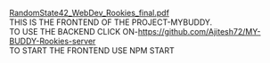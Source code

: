 [RandomState42_WebDev_Rookies_final.pdf](https://github.com/Ajitesh72/Rookies2k23/files/10717088/RandomState42_WebDev_Rookies_final.pdf)<br/>
THIS IS THE FRONTEND OF THE PROJECT-MYBUDDY.<br/>
TO USE THE BACKEND CLICK ON-https://github.com/Ajitesh72/MY-BUDDY-Rookies-server<br/>
TO START THE FRONTEND USE NPM START
